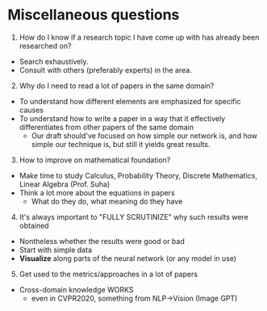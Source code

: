 # Miscellaneous questions

1. How do I know if a research topic I have come up with has already been researched on?
* Search exhaustively.
* Consult with others (preferably experts) in the area.

2. Why do I need to read a lot of papers in the same domain?
* To understand how different elements are emphasized for specific causes
* To understand how to write a paper in a way that it effectively differentiates from other papers of the same domain
  * Our draft should've focused on how simple our network is, and how simple our technique is, but still it yields great results. 

3. How to improve on mathematical foundation?
* Make time to study Calculus, Probability Theory, Discrete Mathematics, Linear Algebra (Prof. Suha)
* Think a lot more about the equations in papers
  * What do they do, what meaning do they have

4. It's always important to "FULLY SCRUTINIZE" why such results were obtained
* Nontheless whether the results were good or bad
* Start with simple data
* **Visualize** along parts of the neural network (or any model in use)

5. Get used to the metrics/approaches in a lot of papers
* Cross-domain knowledge WORKS
  * even in CVPR2020, something from NLP->Vision (Image GPT)
